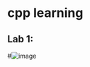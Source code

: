 # cpp learning

## Lab 1:
#![image](https://user-images.githubusercontent.com/27778188/220600455-59a267ae-c506-4429-a3bc-eaaa0afa64bb.png)
